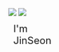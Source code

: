 

<div style="position: relative; display: inline-block;">
  <img src="https://capsule-render.vercel.app/api?type=Slice&color=auto&height=180&section=header&text=Hello%20World!&fontSize=60&rotate=10" />
  <p style="position: absolute; top: 10px; left: 10px; font-size: 20px;">I'm JinSeon</p>
</div>



 <img src="https://img.shields.io/badge/JAVA-3178C6?style=flat&logo=TypeScript&logoColor=white"/>




<!--
**jinee11/jinee11** is a ✨ _special_ ✨ repository because its `README.md` (this file) appears on your GitHub profile.

Here are some ideas to get you started:

- 🔭 I’m currently working on ...
- 🌱 I’m currently learning ...
- 👯 I’m looking to collaborate on ...
- 🤔 I’m looking for help with ...
- 💬 Ask me about ...
- 📫 How to reach me: ...
- 😄 Pronouns: ...
- ⚡ Fun fact: ...
-->
